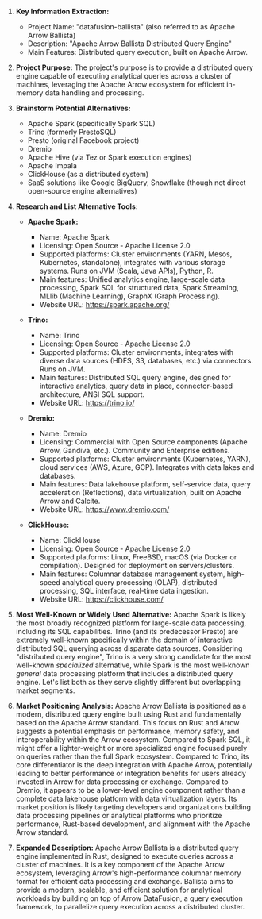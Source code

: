 1.  **Key Information Extraction:**
    *   Project Name: "datafusion-ballista" (also referred to as Apache Arrow Ballista)
    *   Description: "Apache Arrow Ballista Distributed Query Engine"
    *   Main Features: Distributed query execution, built on Apache Arrow.

2.  **Project Purpose:** The project's purpose is to provide a distributed query engine capable of executing analytical queries across a cluster of machines, leveraging the Apache Arrow ecosystem for efficient in-memory data handling and processing.

3.  **Brainstorm Potential Alternatives:**
    *   Apache Spark (specifically Spark SQL)
    *   Trino (formerly PrestoSQL)
    *   Presto (original Facebook project)
    *   Dremio
    *   Apache Hive (via Tez or Spark execution engines)
    *   Apache Impala
    *   ClickHouse (as a distributed system)
    *   SaaS solutions like Google BigQuery, Snowflake (though not direct open-source engine alternatives)

4.  **Research and List Alternative Tools:**

    *   **Apache Spark:**
        *   Name: Apache Spark
        *   Licensing: Open Source - Apache License 2.0
        *   Supported platforms: Cluster environments (YARN, Mesos, Kubernetes, standalone), integrates with various storage systems. Runs on JVM (Scala, Java APIs), Python, R.
        *   Main features: Unified analytics engine, large-scale data processing, Spark SQL for structured data, Spark Streaming, MLlib (Machine Learning), GraphX (Graph Processing).
        *   Website URL: https://spark.apache.org/

    *   **Trino:**
        *   Name: Trino
        *   Licensing: Open Source - Apache License 2.0
        *   Supported platforms: Cluster environments, integrates with diverse data sources (HDFS, S3, databases, etc.) via connectors. Runs on JVM.
        *   Main features: Distributed SQL query engine, designed for interactive analytics, query data in place, connector-based architecture, ANSI SQL support.
        *   Website URL: https://trino.io/

    *   **Dremio:**
        *   Name: Dremio
        *   Licensing: Commercial with Open Source components (Apache Arrow, Gandiva, etc.). Community and Enterprise editions.
        *   Supported platforms: Cluster environments (Kubernetes, YARN), cloud services (AWS, Azure, GCP). Integrates with data lakes and databases.
        *   Main features: Data lakehouse platform, self-service data, query acceleration (Reflections), data virtualization, built on Apache Arrow and Calcite.
        *   Website URL: https://www.dremio.com/

    *   **ClickHouse:**
        *   Name: ClickHouse
        *   Licensing: Open Source - Apache License 2.0
        *   Supported platforms: Linux, FreeBSD, macOS (via Docker or compilation). Designed for deployment on servers/clusters.
        *   Main features: Columnar database management system, high-speed analytical query processing (OLAP), distributed processing, SQL interface, real-time data ingestion.
        *   Website URL: https://clickhouse.com/

5.  **Most Well-Known or Widely Used Alternative:** Apache Spark is likely the most broadly recognized platform for large-scale data processing, including its SQL capabilities. Trino (and its predecessor Presto) are extremely well-known specifically within the domain of interactive distributed SQL querying across disparate data sources. Considering "distributed query engine", Trino is a very strong candidate for the most well-known *specialized* alternative, while Spark is the most well-known *general* data processing platform that includes a distributed query engine. Let's list both as they serve slightly different but overlapping market segments.

6.  **Market Positioning Analysis:** Apache Arrow Ballista is positioned as a modern, distributed query engine built using Rust and fundamentally based on the Apache Arrow standard. This focus on Rust and Arrow suggests a potential emphasis on performance, memory safety, and interoperability within the Arrow ecosystem. Compared to Spark SQL, it might offer a lighter-weight or more specialized engine focused purely on queries rather than the full Spark ecosystem. Compared to Trino, its core differentiator is the deep integration with Apache Arrow, potentially leading to better performance or integration benefits for users already invested in Arrow for data processing or exchange. Compared to Dremio, it appears to be a lower-level engine component rather than a complete data lakehouse platform with data virtualization layers. Its market position is likely targeting developers and organizations building data processing pipelines or analytical platforms who prioritize performance, Rust-based development, and alignment with the Apache Arrow standard.

7.  **Expanded Description:** Apache Arrow Ballista is a distributed query engine implemented in Rust, designed to execute queries across a cluster of machines. It is a key component of the Apache Arrow ecosystem, leveraging Arrow's high-performance columnar memory format for efficient data processing and exchange. Ballista aims to provide a modern, scalable, and efficient solution for analytical workloads by building on top of Arrow DataFusion, a query execution framework, to parallelize query execution across a distributed cluster.